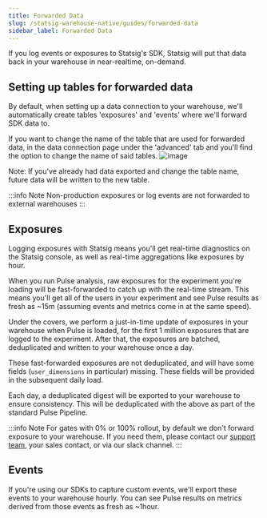 ```yaml
---
title: Forwarded Data
slug: /statsig-warehouse-native/guides/forwarded-data
sidebar_label: Forwarded Data
---
```


If you log events or exposures to Statsig's SDK, Statsig will put that data back in your warehouse in near-realtime, on-demand.

## Setting up tables for forwarded data

By default, when setting up a data connection to your warehouse, we'll automatically create tables 'exposures' and 'events' where we'll forward SDK data to.

If you want to change the name of the table that are used for forwarded data, in the data connection page under the 'advanced' tab and you'll find the option to change the name of said tables.
![image](/img/forwarded_data_tables.png)

Note: If you've already had data exported and change the table name, future data will be written to the new table. 

:::info Note
Non-production exposures or log events are not forwarded to external warehouses
:::


## Exposures

Logging exposures with Statsig means you'll get real-time diagnostics on the Statsig console, as well as real-time aggregations like exposures by hour.

When you run Pulse analysis, raw exposures for the experiment you're loading will be fast-forwarded to catch up with the real-time stream. This means you'll get all of the users in your experiment and see Pulse results as fresh as ~15m (assuming events and metrics come in at the same speed).

Under the covers, we perform a just-in-time update of exposures in your warehouse when Pulse is loaded, for the first 1 million exposures that are logged to the experiment. After that, the exposures are batched, deduplicated and written to your warehouse once a day.

These fast-forwarded exposures are not deduplicated, and will have some fields (`user_dimensions` in particular) missing. These fields will be provided in the subsequent daily load.

Each day, a deduplicated digest will be exported to your warehouse to ensure consistency. This will be deduplicated with the above as part of the standard Pulse Pipeline.

:::info Note
For gates with 0% or 100% rollout, by default we don't forward exposure to your warehouse. If you need them, please contact our [support team](mailto:support@statsig.com), your sales contact, or via our slack channel.
:::

## Events

If you're using our SDKs to capture custom events, we'll export these events to your warehouse hourly. You can see Pulse results on metrics derived from those events as fresh as ~1hour.
